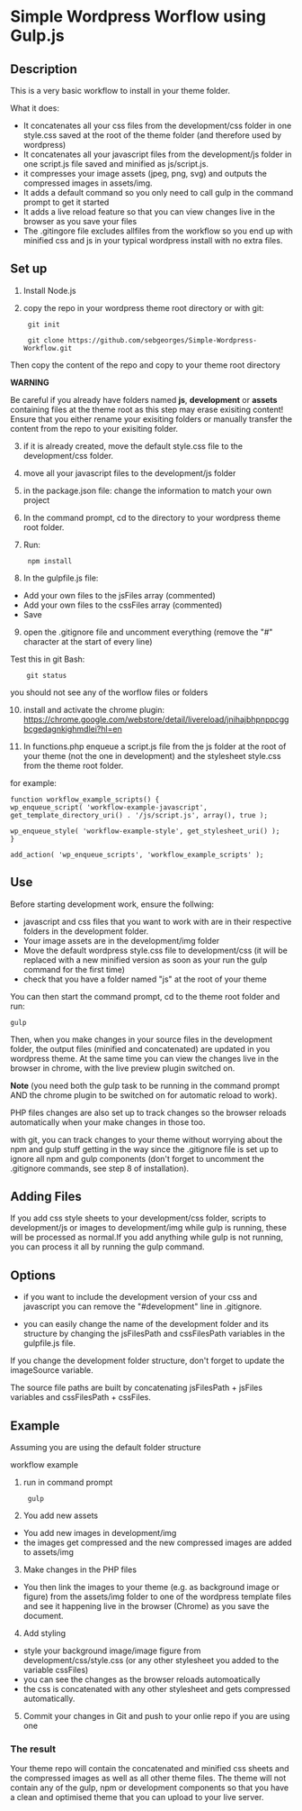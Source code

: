 # Simple Wordpress Worflow using Gulp.js

## Description

This is a very basic workflow to install in your theme folder.

What it does:
- It concatenates all your css files from the development/css folder in one style.css saved at the root of the theme folder (and therefore used by wordpress)
- It concatenates all your javascript files from the development/js folder in one script.js file saved and minified as js/script.js.
- it compresses your image assets (jpeg, png, svg) and outputs the compressed images in assets/img.
- It adds a default command so you only need to call gulp in the command prompt to get it started
- It adds a live reload feature so that you can view changes live in the browser as you save your files
- The .gitingore file excludes allfiles from the workflow so you end up with minified css and js in your typical wordpress install with no extra files.

## Set up

1. Install Node.js

2. copy the repo in your wordpress theme root directory or with git:

        git init
    
        git clone https://github.com/sebgeorges/Simple-Wordpress-Workflow.git

Then copy the content of the repo and copy to your theme root directory

**WARNING**

Be careful if you already have folders named **js**, **development** or **assets** containing files at the theme root as this step may erase exisiting content! Ensure that you either rename your exisiting folders or manually transfer the content from the repo to your exisiting folder.

3. if it is already created, move the default style.css file to the development/css folder.

4. move all your javascript files to the development/js folder

5. in the package.json file:
change the information to match your own project

6. In the command prompt, cd to the 
directory to your wordpress theme root folder.
    
7. Run:

        npm install

8. In the gulpfile.js file:
- Add your own files to the jsFiles array (commented)
- Add your own files to the cssFiles array (commented)
- Save


9. open the .gitignore file and uncomment everything (remove the "#" character at the start of every line)

Test this in git Bash:

        git status
    
you should not see any of the worflow files or folders

10. install and activate the chrome plugin:
https://chrome.google.com/webstore/detail/livereload/jnihajbhpnppcggbcgedagnkighmdlei?hl=en
    
11. In functions.php enqueue a script.js file from the js folder at the root of your theme (not the one in development) and the stylesheet style.css from the theme root folder.

for example:

    function workflow_example_scripts() {
    wp_enqueue_script( 'workflow-example-javascript', get_template_directory_uri() . '/js/script.js', array(), true );
    
    wp_enqueue_style( 'workflow-example-style', get_stylesheet_uri() );
    }
    
    add_action( 'wp_enqueue_scripts', 'workflow_example_scripts' );


## Use

Before starting development work, ensure the follwing:
- javascript and css files that you want to work with are in their respective folders in the development folder.
- Your image assets are in the development/img folder
- Move the default wordpress style.css file to development/css (it will be replaced with a new minified version as soon as your run the gulp command for the first time)
- check that you have a folder named "js" at the root of your theme

You can then start the command prompt, cd to the theme root folder and run:

    gulp

Then, when you make changes in your source files in the development folder, the output files (minified and concatenated) are updated in you wordpress theme. At the same time you can view the changes live in the browser in chrome, with the live preview plugin switched on.

**Note**
(you need both the gulp task to be running in the command prompt AND the chrome plugin to be switched on for automatic reload to work).

PHP files changes are also set up to track changes so the browser reloads automatically when your make changes in those too.

with git, you can track changes to your theme without worrying about the npm and gulp stuff getting in the way since the .gitignore file is set up to ignore all npm and gulp components (don't forget to uncomment the .gitignore commands, see step 8 of installation).

## Adding Files

If you add css style sheets to your development/css folder, scripts to development/js or images to development/img while gulp is running, these will be processed as normal.If you add anything while gulp is not running, you can process it all by running the gulp command.

## Options

- if you want to include the development version of your css and javascript you can remove the "#development" line in .gitignore.

- you can easily change the name of the development folder and its structure by changing the jsFilesPath and cssFilesPath variables in the gulpfile.js file.

If you change the development folder structure, don't forget to update the imageSource variable.

The source file paths are built by concatenating jsFilesPath + jsFiles variables and cssFilesPath + cssFiles.

## Example

Assuming you are using the default folder structure

workflow example

1. run in command prompt

        gulp

2. You add new assets
- You add new images in development/img
- the images get compressed and the new compressed images are added to assets/img

3. Make changes in the PHP files
- You then link the images to your theme (e.g. as background image or figure) from the assets/img folder to one of the wordpress template files and see it happening live in the browser (Chrome) as you save the document.

4. Add styling
- style your background image/image figure from development/css/style.css (or any other stylesheet you added to the variable cssFiles)
- you can see the changes as the browser reloads automoatically
- the css is concatenated with any other stylesheet and gets compressed automatically.

5. Commit your changes in Git and push to your onlie repo if you are using one

### The result

Your theme repo will contain the concatenated and minified css sheets and the compressed images as well as all other theme files. The theme will not contain any of the gulp, npm or development components so that you have a clean and optimised theme that you can upload to your live server.




